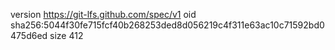 version https://git-lfs.github.com/spec/v1
oid sha256:5044f30fe715fcf40b268253ded8d056219c4f311e63ac10c71592bd0475d6ed
size 412

